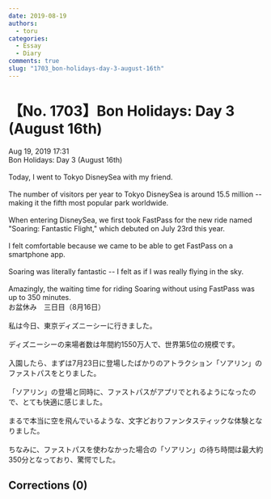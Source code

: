 ```yaml
---
date: 2019-08-19
authors:
  - toru
categories:
  - Essay
  - Diary
comments: true
slug: "1703_bon-holidays-day-3-august-16th"
---
```


# 【No. 1703】Bon Holidays: Day 3 (August 16th)
<div class="date">Aug 19, 2019 17:31</div>
<div id="post"><div id="body_show_ori">
Bon Holidays: Day 3 (August 16th)<br/><br/>Today, I went to Tokyo DisneySea with my friend.<br/><br/>The number of visitors per year to Tokyo DisneySea is around 15.5 million -- making it the fifth most popular park worldwide.<br/><br/>When entering DisneySea, we first took FastPass for the new ride named "Soaring: Fantastic Flight," which debuted on July 23rd this year.<br/><br/>I felt comfortable because we came to be able to get FastPass on a smartphone app.<br/><br/>Soaring was literally fantastic -- I felt as if I was really flying in the sky.<br/><br/>Amazingly, the waiting time for riding Soaring without using FastPass was up to 350 minutes.
</div></div>

<!-- more -->

<div id="post_ja"><div id="body_show_mo">
お盆休み　三日目（8月16日）<br/><br/>私は今日、東京ディズニーシーに行きました。<br/><br/>ディズニーシーの来場者数は年間約1550万人で、世界第5位の規模です。<br/><br/>入園したら、まずは7月23日に登場したばかりのアトラクション「ソアリン」のファストパスをとりました。<br/><br/>「ソアリン」の登場と同時に、ファストパスがアプリでとれるようになったので、とても快適に感じました。<br/><br/>まるで本当に空を飛んでいるような、文字どおりファンタスティックな体験となりました。<br/><br/>ちなみに、ファストパスを使わなかった場合の「ソアリン」の待ち時間は最大約350分となっており、驚愕でした。
</div></div>

## Corrections (0)
